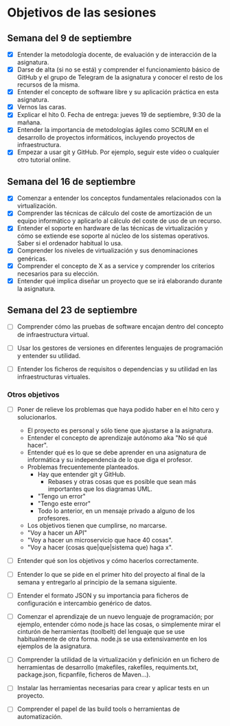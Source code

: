 # Objetivos de las sesiones

## Semana del 9 de septiembre

- [x] Entender la metodología docente, de evaluación y de interacción de la asignatura.
- [x] Darse de alta (si no se está) y comprender el funcionamiento básico de GitHub y el grupo de Telegram de la asignatura y conocer el resto de los recursos de la misma.
- [x] Entender el concepto de software libre y su aplicación práctica en esta asignatura.
- [x] Vernos las caras.
- [x] Explicar el hito 0. Fecha de entrega: jueves 19 de septiembre, 9:30 de la mañana.
- [x] Entender la importancia de metodologías ágiles como SCRUM en el desarrollo de proyectos informáticos, incluyendo proyectos de infraestructura.
- [x] Empezar a usar git y GitHub. Por ejemplo, seguir este vídeo o cualquier otro tutorial online.

## Semana del 16 de septiembre

- [x] Comenzar a entender los conceptos fundamentales relacionados con la virtualización.
- [x] Comprender las técnicas de cálculo del coste de amortización de un equipo informático y aplicarlo al cálculo del coste de uso de un recurso.
- [x] Entender el soporte en hardware de las técnicas de virtualización y cómo se extiende ese soporte al núcleo de los sistemas operativos. Saber si el ordenador habitual lo usa.
- [x] Comprender los niveles de virtualización y sus denominaciones genéricas.
- [x] Comprender el concepto de X as a service y comprender los criterios necesarios para su elección.
- [x] Entender qué implica diseñar un proyecto que se irá elaborando durante la asignatura.

## Semana del 23 de septiembre

- [ ] Comprender cómo las pruebas de software encajan dentro del concepto de infraestructura virtual.

- [ ] Usar los gestores de versiones en diferentes lenguajes de programación y entender su utilidad.

- [ ] Entender los ficheros de requisitos o dependencias y su utilidad en las infraestructuras virtuales.

### Otros objetivos


- [ ] Poner de relieve los problemas que haya podido haber en el hito cero y solucionarlos.
    - El proyecto es personal y sólo tiene que ajustarse a la asignatura.
    - Entender el concepto de aprendizaje autónomo aka "No sé qué hacer".
    - Entender qué es lo que se debe aprender en una asignatura de informática y su independencia de lo que diga el profesor.
    - Problemas frecuentemente planteados.
        - Hay que entender git y GitHub.
            - Rebases y otras cosas que es posible que sean más importantes que los diagramas UML.
        - "Tengo un error"
        - "Tengo este error"
        - Todo lo anterior, en un mensaje privado a alguno de los profesores.
    - Los objetivos tienen que cumplirse, no marcarse.
    - "Voy a hacer un API"
    - "Voy a hacer un microservicio que hace 40 cosas".
    - "Voy a hacer (cosas que|que|sistema que) haga x".

- [ ] Entender qué son los objetivos y cómo hacerlos correctamente.

- [ ] Entender lo que se pide en el primer hito del proyecto al final de la semana y entregarlo al principio de la semana siguiente.

- [ ] Entender el formato JSON y su importancia para ficheros de configuración e intercambio genérico de datos.

- [ ] Comenzar el aprendizaje de un nuevo lenguaje de programación; por ejemplo, entender cómo node.js hace las cosas, o simplemente mirar el cinturón de herramientas (toolbelt) del lenguaje que se use habitualmente de otra forma. node.js se usa extensivamente en los ejemplos de la asignatura.

- [ ] Comprender la utilidad de la virtualización y definición en un fichero de herramientas de desarrollo (makefiles, rakefiles, requiments.txt, package.json, ficpanfile, ficheros de Maven...).

- [ ] Instalar las herramientas necesarias para crear y aplicar tests en un proyecto.

- [ ] Comprender el papel de las build tools o herramientas de automatización.
